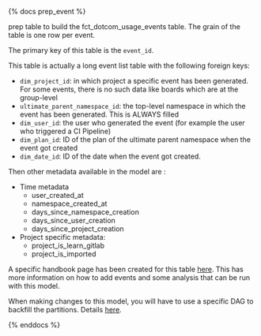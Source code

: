 {% docs prep_event %}

prep table to build the fct_dotcom_usage_events table. The grain of the table is one row per event.

The primary key of this table is the `event_id`.

This table is actually a long event list table with the following foreign keys:

- `dim_project_id`: in which project a specific event has been generated. For some events, there is no such data like boards which are at the group-level
- `ultimate_parent_namespace_id`: the top-level namespace in which the event has been generated. This is ALWAYS filled
- `dim_user_id`: the user who generated the event (for example the user who triggered a CI Pipeline)
- `dim_plan_id`: ID of the plan of the ultimate parent namespace when the event got created
- `dim_date_id`: ID of the date when the event got created.

Then other metadata available in the model are :

- Time metadata
  - user_created_at
  - namespace_created_at
  - days_since_namespace_creation
  - days_since_user_creation
  - days_since_project_creation
- Project specific metadata:
  - project_is_learn_gitlab
  - project_is_imported

A specific handbook page has been created for this table [here](https://about.gitlab.com/handbook/business-technology/data-team/data-catalog/saas-product-events-data/). This has more information on how to add events and some analysis that can be run with this model.

When making changes to this model, you will have to use a specific DAG to backfill the partitions. Details [here](https://about.gitlab.com/handbook/business-technology/data-team/data-catalog/saas-product-events-data/#backfill-the-data).

{% enddocs %}
